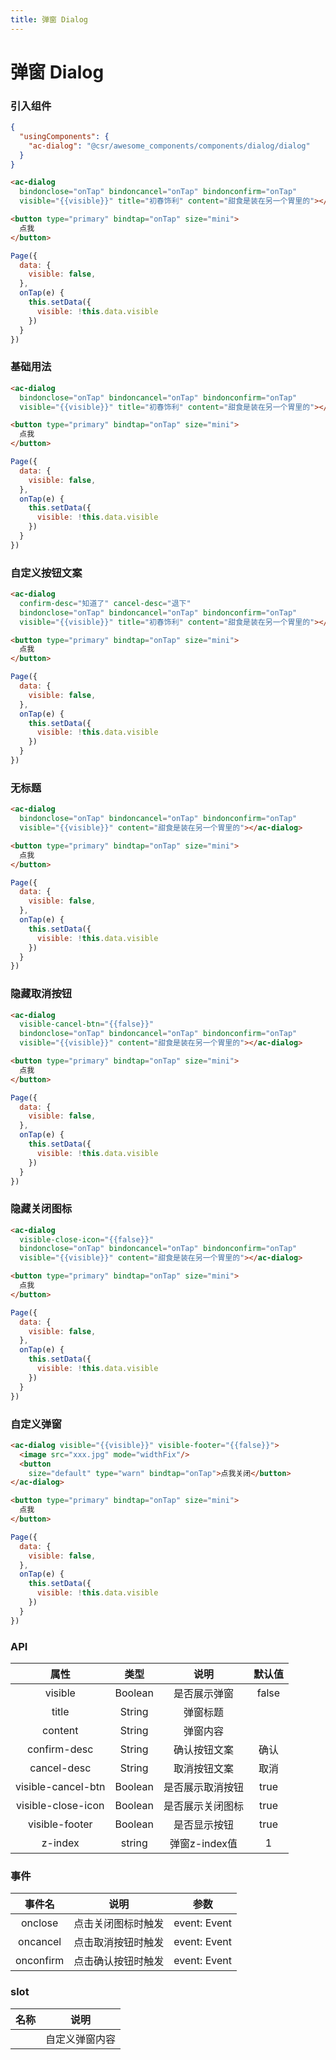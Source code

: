 ```yaml
---
title: 弹窗 Dialog
---
```


# 弹窗 Dialog
### 引入组件

```json
{
  "usingComponents": {
    "ac-dialog": "@csr/awesome_components/components/dialog/dialog"
  }
}
```

```html
<ac-dialog
  bindonclose="onTap" bindoncancel="onTap" bindonconfirm="onTap" 
  visible="{{visible}}" title="初春饰利" content="甜食是装在另一个胃里的"></ac-dialog>

<button type="primary" bindtap="onTap" size="mini">
  点我
</button>
```

```js
Page({
  data: {
    visible: false,
  },
  onTap(e) {
    this.setData({
      visible: !this.data.visible
    })
  }
})
```

### 基础用法
```html
<ac-dialog
  bindonclose="onTap" bindoncancel="onTap" bindonconfirm="onTap" 
  visible="{{visible}}" title="初春饰利" content="甜食是装在另一个胃里的"></ac-dialog>

<button type="primary" bindtap="onTap" size="mini">
  点我
</button>
```

```js
Page({
  data: {
    visible: false,
  },
  onTap(e) {
    this.setData({
      visible: !this.data.visible
    })
  }
})
```

### 自定义按钮文案
```html
<ac-dialog
  confirm-desc="知道了" cancel-desc="退下"
  bindonclose="onTap" bindoncancel="onTap" bindonconfirm="onTap" 
  visible="{{visible}}" title="初春饰利" content="甜食是装在另一个胃里的"></ac-dialog>

<button type="primary" bindtap="onTap" size="mini">
  点我
</button>
```

```js
Page({
  data: {
    visible: false,
  },
  onTap(e) {
    this.setData({
      visible: !this.data.visible
    })
  }
})
```

### 无标题
```html
<ac-dialog
  bindonclose="onTap" bindoncancel="onTap" bindonconfirm="onTap" 
  visible="{{visible}}" content="甜食是装在另一个胃里的"></ac-dialog>

<button type="primary" bindtap="onTap" size="mini">
  点我
</button>
```

```js
Page({
  data: {
    visible: false,
  },
  onTap(e) {
    this.setData({
      visible: !this.data.visible
    })
  }
})
```

### 隐藏取消按钮
```html
<ac-dialog
  visible-cancel-btn="{{false}}"
  bindonclose="onTap" bindoncancel="onTap" bindonconfirm="onTap" 
  visible="{{visible}}" content="甜食是装在另一个胃里的"></ac-dialog>

<button type="primary" bindtap="onTap" size="mini">
  点我
</button>
```

```js
Page({
  data: {
    visible: false,
  },
  onTap(e) {
    this.setData({
      visible: !this.data.visible
    })
  }
})
```

### 隐藏关闭图标
```html
<ac-dialog
  visible-close-icon="{{false}}"
  bindonclose="onTap" bindoncancel="onTap" bindonconfirm="onTap" 
  visible="{{visible}}" content="甜食是装在另一个胃里的"></ac-dialog>

<button type="primary" bindtap="onTap" size="mini">
  点我
</button>
```

```js
Page({
  data: {
    visible: false,
  },
  onTap(e) {
    this.setData({
      visible: !this.data.visible
    })
  }
})
```

### 自定义弹窗
```html
<ac-dialog visible="{{visible}}" visible-footer="{{false}}">
  <image src="xxx.jpg" mode="widthFix"/>
  <button
    size="default" type="warn" bindtap="onTap">点我关闭</button>
</ac-dialog>

<button type="primary" bindtap="onTap" size="mini">
  点我
</button>
```

```js
Page({
  data: {
    visible: false,
  },
  onTap(e) {
    this.setData({
      visible: !this.data.visible
    })
  }
})
```

### API
| 属性 | 类型 | 说明 | 默认值 |
| :---: | :----: | :----: | :----: |
| visible | Boolean | 是否展示弹窗 | false
| title | String | 弹窗标题 | 
| content | String | 弹窗内容 |
| confirm-desc | String | 确认按钮文案 | 确认
| cancel-desc | String | 取消按钮文案 | 取消
| visible-cancel-btn | Boolean | 是否展示取消按钮 | true
| visible-close-icon | Boolean | 是否展示关闭图标 | true
| visible-footer | Boolean | 是否显示按钮 | true
| z-index | string | 弹窗z-index值 | 1


### 事件
| 事件名  | 说明 | 参数 |
| :---: | :----: | :----: |
| onclose | 点击关闭图标时触发 | event: Event
| oncancel | 点击取消按钮时触发 | event: Event
| onconfirm | 点击确认按钮时触发 | event: Event

### slot

| 名称 | 说明 |
| :---: | :----: |
|  | 自定义弹窗内容 |